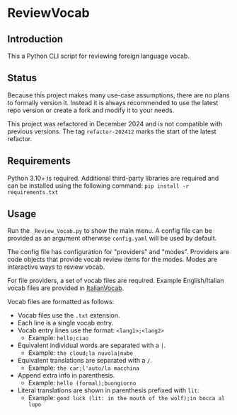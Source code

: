 # ReviewVocab

## Introduction
This a Python CLI script for reviewing foreign language vocab.

## Status
Because this project makes many use-case assumptions, there are no plans to formally version it. Instead it is always recommended to use the latest repo version or create a fork and modify it to your needs.

This project was refactored in December 2024 and is not compatible with previous versions. The tag `refactor-202412` marks the start of the latest refactor.

## Requirements
Python 3.10+ is required. Additional third-party libraries are required and can be installed using the following command: `pip install -r requirements.txt`

## Usage
Run the `_Review_Vocab.py` to show the main menu. A config file can be provided as an argument otherwise `config.yaml` will be used by default.

The config file has configuration for "providers" and "modes". Providers are code objects that provide vocab review items for the modes. Modes are interactive ways to review vocab.

For file providers, a set of vocab files are required. Example English/Italian vocab files are provided in [ItalianVocab](https://github.com/jeffrimko/ItalianVocab).

Vocab files are formatted as follows:

  - Vocab files use the `.txt` extension.
  - Each line is a single vocab entry.
  - Vocab entry lines use the format: `<lang1>;<lang2>`
      * Example: `hello;ciao`
  - Equivalent individual words are separated with a `|`.
      * Example: `the cloud;la nuvola|nube`
  - Equivalent translations are separated with a `/`.
      * Example: `the car;l'auto/la macchina`
  - Append extra info in parenthesis.
      * Example: `hello (formal);buongiorno`
  - Literal translations are shown in parenthesis prefixed with `lit`:
      * Example: `good luck (lit: in the mouth of the wolf);in bocca al lupo`

